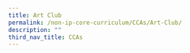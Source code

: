 ```yaml
---
title: Art Club
permalink: /non-ip-core-curriculum/CCAs/Art-Club/
description: ""
third_nav_title: CCAs
---
```

